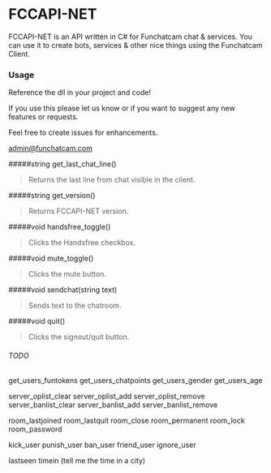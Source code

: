 # FCCAPI-NET

FCCAPI-NET is an API written in C# for Funchatcam chat & services.
You can use it to create bots, services & other nice things using the Funchatcam Client.

### Usage
Reference the dll in your project and code!

If you use this please let us know or if you want to suggest
any new features or requests.

Feel free to create issues for enhancements.

admin@funchatcam.com

#####string get_last_chat_line()
> Returns the last line from chat visible in the client.

#####string get_version()
> Returns FCCAPI-NET version.

#####void handsfree_toggle()
> Clicks the Handsfree checkbox.

#####void mute_toggle()
> Clicks the mute button.

#####void sendchat(string text)
> Sends text to the chatroom.

#####void quit()
> Clicks the signout/quit button.

 ###### TODO
 
 get_users_funtokens
 get_users_chatpoints
 get_users_gender
 get_users_age
  
 server_oplist_clear
 server_oplist_add
 server_oplist_remove
 server_banlist_clear
 server_banlist_add
 server_banlist_remove
 
 room_lastjoined
 room_lastquit
 room_close
 room_permanent
 room_lock
 room_password
  
 kick_user
 punish_user
 ban_user
 friend_user
 ignore_user
 
 lastseen
 timein (tell me the time in a city)
 